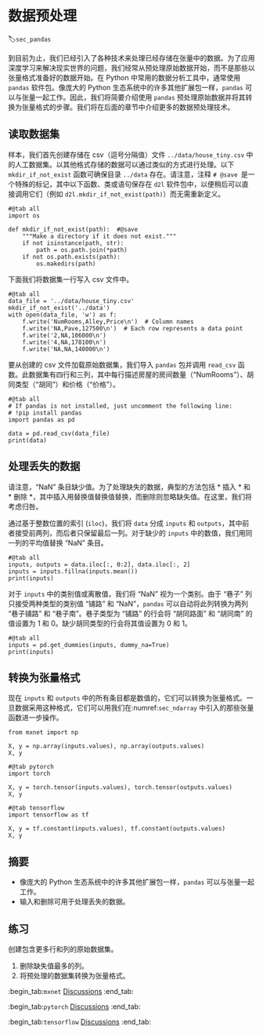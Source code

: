 # 数据预处理
:label:`sec_pandas`

到目前为止，我们已经引入了各种技术来处理已经存储在张量中的数据。为了应用深度学习来解决现实世界的问题，我们经常从预处理原始数据开始，而不是那些以张量格式准备好的数据开始。在 Python 中常用的数据分析工具中，通常使用 `pandas` 软件包。像庞大的 Python 生态系统中的许多其他扩展包一样，`pandas` 可以与张量一起工作。因此，我们将简要介绍使用 `pandas` 预处理原始数据并将其转换为张量格式的步骤。我们将在后面的章节中介绍更多的数据预处理技术。

## 读取数据集

样本，我们首先创建存储在 csv（逗号分隔值）文件 `../data/house_tiny.csv` 中的人工数据集。以其他格式存储的数据可以通过类似的方式进行处理。以下 `mkdir_if_not_exist` 函数可确保目录 `../data` 存在。请注意，注释 `# @save `是一个特殊的标记，其中以下函数、类或语句保存在 `d2l` 软件包中，以便稍后可以直接调用它们（例如 `d2l.mkdir_if_not_exist(path)`）而无需重新定义。

```{.python .input}
#@tab all
import os

def mkdir_if_not_exist(path):  #@save
    """Make a directory if it does not exist."""
    if not isinstance(path, str):
        path = os.path.join(*path)
    if not os.path.exists(path):
        os.makedirs(path)
```

下面我们将数据集一行写入 csv 文件中。

```{.python .input}
#@tab all
data_file = '../data/house_tiny.csv'
mkdir_if_not_exist('../data')
with open(data_file, 'w') as f:
    f.write('NumRooms,Alley,Price\n')  # Column names
    f.write('NA,Pave,127500\n')  # Each row represents a data point
    f.write('2,NA,106000\n')
    f.write('4,NA,178100\n')
    f.write('NA,NA,140000\n')
```

要从创建的 csv 文件加载原始数据集，我们导入 `pandas` 包并调用 `read_csv` 函数。此数据集有四行和三列，其中每行描述房屋的房间数量（“NumRooms”）、胡同类型（“胡同”）和价格（“价格”）。

```{.python .input}
#@tab all
# If pandas is not installed, just uncomment the following line:
# !pip install pandas
import pandas as pd

data = pd.read_csv(data_file)
print(data)
```

## 处理丢失的数据

请注意，“NaN” 条目缺少值。为了处理缺失的数据，典型的方法包括 * 插入 * 和 * 删除 *，其中插入用替换值替换值替换，而删除则忽略缺失值。在这里，我们将考虑归咎。

通过基于整数位置的索引 (`iloc`)，我们将 `data` 分成 `inputs` 和 `outputs`，其中前者接受前两列，而后者只保留最后一列。对于缺少的 `inputs` 中的数值，我们用同一列的平均值替换 “NaN” 条目。

```{.python .input}
#@tab all
inputs, outputs = data.iloc[:, 0:2], data.iloc[:, 2]
inputs = inputs.fillna(inputs.mean())
print(inputs)
```

对于 `inputs` 中的类别值或离散值，我们将 “NaN” 视为一个类别。由于 “巷子” 列只接受两种类型的类别值 “铺路” 和 “NaN”，`pandas` 可以自动将此列转换为两列 “巷子铺路” 和 “巷子南”。巷子类型为 “铺路” 的行会将 “胡同路面” 和 “胡同南” 的值设置为 1 和 0。缺少胡同类型的行会将其值设置为 0 和 1。

```{.python .input}
#@tab all
inputs = pd.get_dummies(inputs, dummy_na=True)
print(inputs)
```

## 转换为张量格式

现在 `inputs` 和 `outputs` 中的所有条目都是数值的，它们可以转换为张量格式。一旦数据采用这种格式，它们可以用我们在:numref:`sec_ndarray` 中引入的那些张量函数进一步操作。

```{.python .input}
from mxnet import np

X, y = np.array(inputs.values), np.array(outputs.values)
X, y
```

```{.python .input}
#@tab pytorch
import torch

X, y = torch.tensor(inputs.values), torch.tensor(outputs.values)
X, y
```

```{.python .input}
#@tab tensorflow
import tensorflow as tf

X, y = tf.constant(inputs.values), tf.constant(outputs.values)
X, y
```

## 摘要

* 像庞大的 Python 生态系统中的许多其他扩展包一样，`pandas` 可以与张量一起工作。
* 输入和删除可用于处理丢失的数据。

## 练习

创建包含更多行和列的原始数据集。

1. 删除缺失值最多的列。
2. 将预处理的数据集转换为张量格式。

:begin_tab:`mxnet`
[Discussions](https://discuss.d2l.ai/t/28)
:end_tab:

:begin_tab:`pytorch`
[Discussions](https://discuss.d2l.ai/t/29)
:end_tab:

:begin_tab:`tensorflow`
[Discussions](https://discuss.d2l.ai/t/195)
:end_tab:
